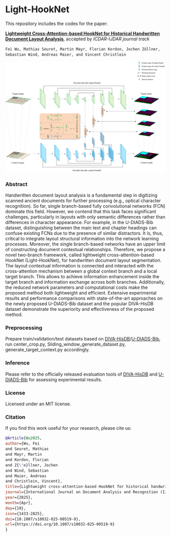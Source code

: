 # Light-HookNet

This repository includes the codes for the paper:
 
[**Lightweight Cross-Attention-based HookNet for Historical Handwritten Document Layout Analysis**](https://link.springer.com/article/10.1007/s10032-025-00519-9), accepted by *ICDAR-IJDAR journal track*

$\texttt{Fei Wu, Mathias Seuret, Martin Mayr, Florian Kordon, Jochen Zöllner, Sebastian Wind, Andreas Maier, and Vincent Christlein}$

![](fig.png)

### Abstract
Handwritten document layout analysis is a fundamental step in digitizing scanned ancient documents for further processing (e.g., optical character recognition). So far, single branch-based fully convolutional networks (FCN) dominate this field. However, we contend that this task faces significant challenges, particularly in layouts with only semantic differences rather than differences in character appearance. For example, in the U-DIADS-Bib dataset, distinguishing between the main text and chapter headings can confuse existing FCNs due to the presence of similar distractors. It is, thus, critical to integrate layout structural information into the network learning processes. Moreover, the single branch-based networks have an upper limit of constructing document contextual relationships. Therefore, we propose a novel two-branch framework, called lightweight cross-attention-based HookNet (Light-HookNet), for handwritten document layout segmentation. The layout contextual information is connected and interacted with the cross-attention mechanism between a global context branch and a local target branch. This allows to achieve information enhancement inside the target branch and information exchange across both branches. Additionally, the reduced network parameters and computational costs make the proposed method both lightweight and efficient. Extensive experimental results and performance comparisons with state-of-the-art approaches on the newly proposed U-DIADS-Bib dataset and the popular DIVA-HisDB dataset demonstrate the superiority and effectiveness of the proposed method.

### Preprocessing
Prepare train/validation/test datasets based on [DIVA-HisDB](https://diuf.unifr.ch/main/hisdoc/diva-hisdb.html)/[U-DIADS-Bib](https://sites.google.com/view/avml-lab-udiadsbib/home), run center_crop.py, Sliding_window_generate_dataset.py, generate_target_context.py accordingly.

### Inference
Please refer to the officially released evaluation tools of [DIVA-HisDB](https://github.com/DIVA-DIA/DIVA_Layout_Analysis_Evaluator) and [U-DIADS-Bib](https://ai4ch.uniud.it/udiadscomp/data.html) for assessing experimental results.

### License
Licensed under an MIT license.

### Citation
If you find this work useful for your research, please cite us:
```bibtex
@Article{Wu2025,
author={Wu, Fei
and Seuret, Mathias
and Mayr, Martin
and Kordon, Florian
and Z{\"o}llner, Jochen
and Wind, Sebastian
and Maier, Andreas
and Christlein, Vincent},
title={Lightweight cross-attention-based HookNet for historical handwritten document layout analysis},
journal={International Journal on Document Analysis and Recognition (IJDAR)},
year={2025},
month={Apr},
day={19},
issn={1433-2825},
doi={10.1007/s10032-025-00519-9},
url={https://doi.org/10.1007/s10032-025-00519-9}
}

```

